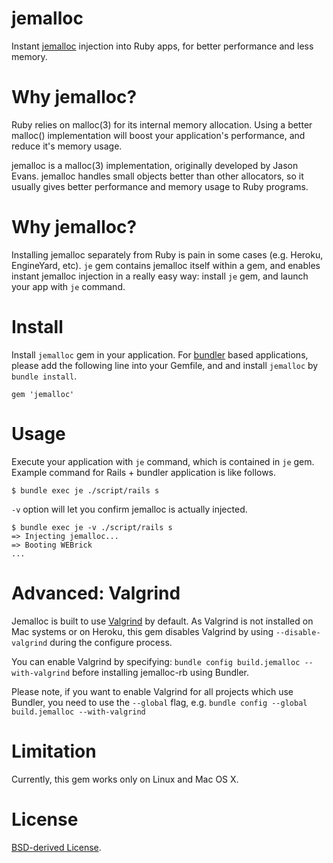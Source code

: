 # jemalloc

Instant [jemalloc](http://www.canonware.com/jemalloc/) injection into Ruby apps, for better performance and less memory.

# Why jemalloc?

Ruby relies on malloc(3) for its internal memory allocation. Using a better malloc() implementation will boost your application's performance, and reduce it's memory usage.

jemalloc is a malloc(3) implementation, originally developed by Jason Evans. jemalloc handles small objects better than other allocators, so it usually gives better performance and memory usage to Ruby programs.

# Why jemalloc?

Installing jemalloc separately from Ruby is pain in some cases (e.g. Heroku, EngineYard, etc). `je` gem contains jemalloc itself within a gem, and enables instant jemalloc injection in a really easy way: install `je` gem, and launch your app with `je` command.

# Install

Install `jemalloc` gem in your application. For [bundler](http://gembundler.com/) based applications, please add the following line into your Gemfile, and and install `jemalloc` by `bundle install`.

    gem 'jemalloc'

# Usage

Execute your application with `je` command, which is contained in `je` gem. Example command for Rails + bundler application is like follows.

    $ bundle exec je ./script/rails s

`-v` option will let you confirm jemalloc is actually injected.

    $ bundle exec je -v ./script/rails s
    => Injecting jemalloc...
    => Booting WEBrick
    ...

# Advanced: Valgrind

Jemalloc is built to use [Valgrind](http://valgrind.org/) by default. As Valgrind is not installed on Mac systems or on Heroku, this gem disables Valgrind by using `--disable-valgrind` during the configure process.

You can enable Valgrind by specifying: `bundle config build.jemalloc --with-valgrind` before installing jemalloc-rb using Bundler.

Please note, if you want to enable Valgrind for all projects which use Bundler, you need to use the `--global` flag, e.g. `bundle config --global build.jemalloc --with-valgrind`

# Limitation

Currently, this gem works only on Linux and Mac OS X.

# License

[BSD-derived License](http://www.canonware.com/jemalloc/license.html).
